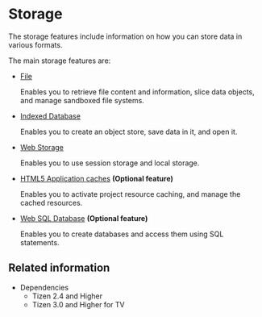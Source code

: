 # Storage

The storage features include information on how you can store data in various formats.

The main storage features are:

- [File](./file.md)    

  Enables you to retrieve file content and information, slice data objects, and manage sandboxed file systems.

- [Indexed Database](./indexdb.md)   

  Enables you to create an object store, save data in it, and open it.

- [Web Storage](./web-storage.md)

  Enables you to use session storage and local storage.

- [HTML5 Application caches](./appcache.md) **(Optional feature)**

  Enables you to activate project resource caching, and manage the cached resources.

- [Web SQL Database](./websql.md) **(Optional feature)**

  Enables you to create databases and access them using SQL statements.

## Related information
* Dependencies  
  - Tizen 2.4 and Higher
  - Tizen 3.0 and Higher for TV
